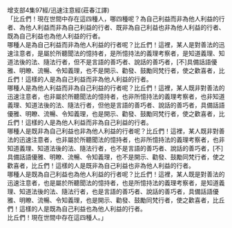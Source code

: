 增支部4集97經/迅速注意經(莊春江譯)  
「比丘們！現在世間中存在這四種人，哪四種呢？為自己利益而非為他人利益的行者、為他人利益而非為自己利益的行者、既非為自己利益也非為他人利益的行者、既為自己利益也為他人利益的行者。  
哪種人是為自己利益而非為他人利益的行者呢？比丘們！這裡，某人是對善法的迅速注意者，是屬於所聽聞法的憶持者，是所憶持法的義理考察者，是知道義理、知道法後的法、隨法行者，但不是言語的善巧者、說話的善巧者，[不]具備話語優雅、明瞭、流暢、令知義理，也不是開示、勸發、鼓勵同梵行者，使之歡喜者，比丘們！這樣的人是為自己利益而非為他人利益的行者。  
哪種人是為他人利益而非為自己利益的行者呢？比丘們！這裡，某人既非對善法的迅速注意者，也非屬於所聽聞法的憶持者，也非所憶持法的義理考察者，也非知道義理、知道法後的法、隨法行者，但他是言語的善巧者、說話的善巧者，具備話語優雅、明瞭、流暢、令知義理，也是開示、勸發、鼓勵同梵行者，使之歡喜者，比丘們！這樣的人是為他人利益而非為自己利益的行者。  
哪種人是既非為自己利益也非為他人利益的行者呢？比丘們！這裡，某人既非對善法的迅速注意者，也非屬於所聽聞法的憶持者，也非所憶持法的義理考察者，也非知道義理、知道法後的法、隨法行者，也不是言語的善巧者、說話的善巧者，[不]具備話語優雅、明瞭、流暢、令知義理，也不是開示、勸發、鼓勵同梵行者，使之歡喜者，比丘們！這樣的人是既非為自己利益也非為他人利益的行者。  
哪種人是既為自己利益也為他人利益的行者呢？比丘們！這裡，某人既是對善法的迅速注意者，也是屬於所聽聞法的憶持者，也是所憶持法的義理考察者，是知道義理、知道法後的法、隨法行者，也是言語的善巧者、說話的善巧者，具備話語優雅、明瞭、流暢、令知義理，也是開示、勸發、鼓勵同梵行者，使之歡喜者，比丘們！這樣的人是既為自己利益也為他人利益的行者。  
比丘們！現在世間中存在這四種人。」  
  
  
